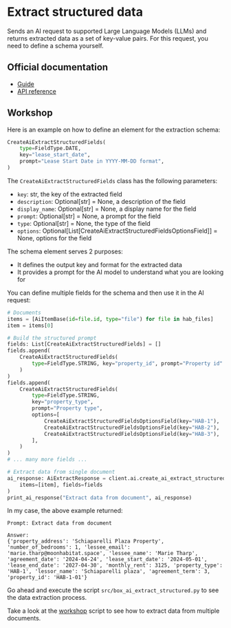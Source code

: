 # Extract structured data

Sends an AI request to supported Large Language Models (LLMs) and returns extracted data as a set of key-value pairs. For this request, you need to define a schema yourself.

## Official documentation
- [Guide](https://developer.box.com/guides/box-ai/extract-metadata-structured/)
- [API reference](https://developer.box.com/reference/post-ai-extract-structured/)

## Workshop

Here is an example on how to define an element for the extraction schema:

```python
CreateAiExtractStructuredFields(
    type=FieldType.DATE,
    key="lease_start_date",
    prompt="Lease Start Date in YYYY-MM-DD format",
)
```

The `CreateAiExtractStructuredFields` class has the following parameters:
- `key`: str, the key of the extracted field
- `description`: Optional[str] = None, a description of the field
- `display_name`: Optional[str] = None, a display name for the field
- `prompt`: Optional[str] = None, a prompt for the field
- `type`: Optional[str] = None, the type of the field
- `options`: Optional[List[CreateAiExtractStructuredFieldsOptionsField]] = None, options for the field

The schema element serves 2 purposes:
- It defines the output key and format for the extracted data
- It provides a prompt for the AI model to understand what you are looking for

You can define multiple fields for the schema and then use it in the AI request:

```python
# Documents
items = [AiItemBase(id=file.id, type="file") for file in hab_files]
item = items[0]

# Build the structured prompt
fields: List[CreateAiExtractStructuredFields] = []
fields.append(
    CreateAiExtractStructuredFields(
        type=FieldType.STRING, key="property_id", prompt="Property id"
    )
)
fields.append(
    CreateAiExtractStructuredFields(
        type=FieldType.STRING,
        key="property_type",
        prompt="Property type",
        options=[
            CreateAiExtractStructuredFieldsOptionsField(key="HAB-1"),
            CreateAiExtractStructuredFieldsOptionsField(key="HAB-2"),
            CreateAiExtractStructuredFieldsOptionsField(key="HAB-3"),
        ],
    )
)
# ... many more fields ...

# Extract data from single document
ai_response: AiExtractResponse = client.ai.create_ai_extract_structured(
    items=[item], fields=fields
)
print_ai_response("Extract data from document", ai_response)
```

In my case, the above example returned:

```
Prompt: Extract data from document

Answer:
{'property_address': 'Schiaparelli Plaza Property', 'number_of_bedrooms': 1, 'lessee_email': 'marie.tharp@moonhabitat.space', 'lessee_name': 'Marie Tharp', 'agreement_date': '2024-04-24', 'lease_start_date': '2024-05-01', 'lease_end_date': '2027-04-30', 'monthly_rent': 3125, 'property_type': 'HAB-1', 'lessor_name': 'Schiaparelli plaza', 'agreement_term': 3, 'property_id': 'HAB-1-01'}
```

Go ahead and execute the script `src/box_ai_extract_structured.py` to see the data extraction process.

Take a look at the [workshop](src/box_ai_extract_structured.py) script to see how to extract data from multiple documents.
